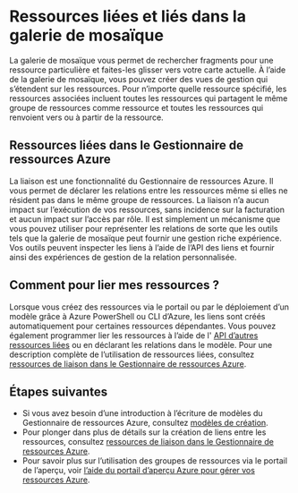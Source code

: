 <properties 
    pageTitle="Ressources liées et liés dans la galerie de mosaïque" 
    description="Découvrez des ressources liées et liées qui sont affichent dans la galerie de la mosaïque du portail Azure aperçu." 
    services="azure-portal" 
    documentationCenter="" 
    authors="adamabdelhamed" 
    manager="wpickett" 
    editor=""/>

<tags 
    ms.service="azure-portal" 
    ms.workload="multiple" 
    ms.tgt_pltfrm="na" 
    ms.devlang="na" 
    ms.topic="article" 
    ms.date="07/16/2015" 
    ms.author="adamab"/>

# <a name="related-and-linked-resources-in-the-tile-gallery"></a>Ressources liées et liés dans la galerie de mosaïque

La galerie de mosaïque vous permet de rechercher fragments pour une ressource particulière et faites-les glisser vers votre carte actuelle. À l’aide de la galerie de mosaïque, vous pouvez créer des vues de gestion qui s’étendent sur les ressources. Pour n’importe quelle ressource spécifié, les ressources associées incluent toutes les ressources qui partagent le même groupe de ressources comme ressource et toutes les ressources qui renvoient vers ou à partir de la ressource.

## <a name="linked-resources-in-azure-resource-manager"></a>Ressources liées dans le Gestionnaire de ressources Azure

La liaison est une fonctionnalité du Gestionnaire de ressources Azure.  Il vous permet de déclarer les relations entre les ressources même si elles ne résident pas dans le même groupe de ressources. La liaison n’a aucun impact sur l’exécution de vos ressources, sans incidence sur la facturation et aucun impact sur l’accès par rôle.  Il est simplement un mécanisme que vous pouvez utiliser pour représenter les relations de sorte que les outils tels que la galerie de mosaïque peut fournir une gestion riche expérience.  Vos outils peuvent inspecter les liens à l’aide de l’API des liens et fournir ainsi des expériences de gestion de la relation personnalisée. 

## <a name="how-do-i-link-my-resources"></a>Comment pour lier mes ressources ?

Lorsque vous créez des ressources via le portail ou par le déploiement d’un modèle grâce à Azure PowerShell ou CLI d’Azure, les liens sont créés automatiquement pour certaines ressources dépendantes. Vous pouvez également programmer lier les ressources à l’aide de l' [API d’autres ressources liées](https://msdn.microsoft.com/library/azure/mt238499.aspx) ou en déclarant les relations dans le modèle. Pour une description complète de l’utilisation de ressources liées, consultez [ressources de liaison dans le Gestionnaire de ressources Azure](../resource-group-link-resources.md).

## <a name="next-steps"></a>Étapes suivantes

- Si vous avez besoin d’une introduction à l’écriture de modèles du Gestionnaire de ressources Azure, consultez [modèles de création](../resource-group-authoring-templates.md).
- Pour plonger dans plus de détails sur la création de liens entre les ressources, consultez [ressources de liaison dans le Gestionnaire de ressources Azure](../resource-group-link-resources.md).
- Pour savoir plus sur l’utilisation des groupes de ressources via le portail de l’aperçu, voir [l’aide du portail d’aperçu Azure pour gérer vos ressources Azure](resource-group-portal.md).
